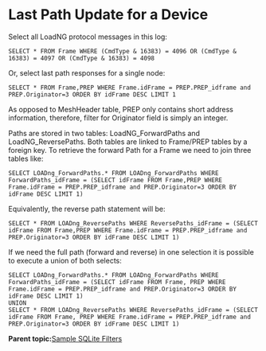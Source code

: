 # Last Path Update for a Device

Select all LoadNG protocol messages in this log:

```
SELECT * FROM Frame WHERE (CmdType & 16383) = 4096 OR (CmdType & 16383) = 4097 OR (CmdType & 16383) = 4098
```

Or, select last path responses for a single node:

```
SELECT * FROM Frame,PREP WHERE Frame.idFrame = PREP.PREP_idframe and PREP.Originator=3 ORDER BY idFrame DESC LIMIT 1
```

As opposed to MeshHeader table, PREP only contains short address information, therefore, filter for Originator field is simply an integer.

Paths are stored in two tables: LoadNG\_ForwardPaths and LoadNG\_ReversePaths. Both tables are linked to Frame/PREP tables by a foreign key. To retrieve the forward Path for a Frame we need to join three tables like:

```
SELECT LOADng_ForwardPaths.* FROM LOADng_ForwardPaths WHERE ForwardPaths_idFrame = (SELECT idFrame FROM Frame,PREP WHERE Frame.idFrame = PREP.PREP_idframe and PREP.Originator=3 ORDER BY idFrame DESC LIMIT 1)
```

Equivalently, the reverse path statement will be:

```
SELECT * FROM LOADng_ReversePaths WHERE ReversePaths_idFrame = (SELECT idFrame FROM Frame,PREP WHERE Frame.idFrame = PREP.PREP_idframe and PREP.Originator=3 ORDER BY idFrame DESC LIMIT 1)
```

If we need the full path \(forward and reverse\) in one selection it is possible to execute a union of both selects:

```
SELECT LOADng_ForwardPaths.* FROM LOADng_ForwardPaths WHERE ForwardPaths_idFrame = (SELECT idFrame FROM Frame, PREP WHERE Frame.idFrame = PREP.PREP_idframe and PREP.Originator=3 ORDER BY idFrame DESC LIMIT 1)
UNION
SELECT * FROM LOADng_ReversePaths WHERE ReversePaths_idFrame = (SELECT idFrame FROM Frame, PREP WHERE Frame.idFrame = PREP.PREP_idframe and PREP.Originator=3 ORDER BY idFrame DESC LIMIT 1)
```

**Parent topic:**[Sample SQLite Filters](GUID-66762CCC-9D4D-406B-94FD-EB2C7F863A64.md)

